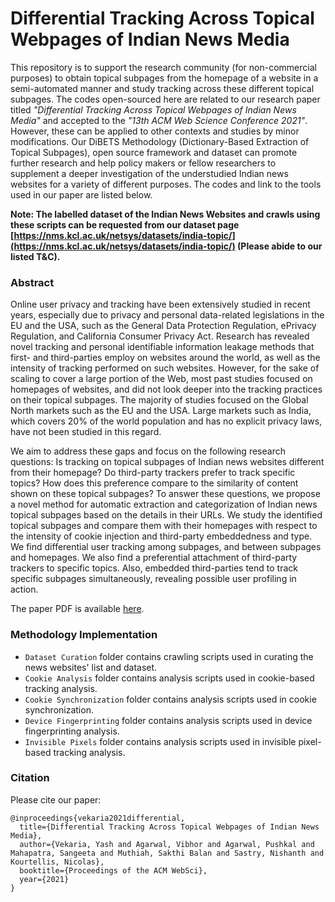 # Differential Tracking Across Topical Webpages of Indian News Media

This repository is to support the research community (for non-commercial purposes) to obtain topical subpages from the homepage of a website in a semi-automated manner and study tracking across these different topical subpages. The codes open-sourced here are related to our research paper titled _"Differential Tracking Across Topical Webpages of Indian News Media"_ and accepted to the _"13th ACM Web Science Conference 2021"_. However, these can be applied to other contexts and studies by minor modifications. 
Our DiBETS Methodology (Dictionary-Based Extraction of Topical Subpages), open source framework and dataset can promote further research and help policy makers or fellow researchers to supplement a deeper investigation of the understudied Indian news websites for a variety of different purposes. The codes and link to the tools used in our paper are listed below.

**Note: The labelled dataset of the Indian News Websites and crawls using these scripts can be requested from our dataset page [https://nms.kcl.ac.uk/netsys/datasets/india-topic/](https://nms.kcl.ac.uk/netsys/datasets/india-topic/) (Please abide to our listed T&C).**

### Abstract
Online user privacy and tracking have been extensively studied in recent years, especially due to privacy and personal data-related legislations in the EU and the USA, such as the General Data Protection Regulation, ePrivacy Regulation, and California Consumer Privacy Act. Research has revealed novel tracking and personal identifiable information leakage methods that first- and third-parties employ on websites around the world, as well as the intensity of tracking performed on such websites. However, for the sake of scaling to cover a large portion of the Web, most past studies focused on homepages of websites, and did not look deeper into the tracking practices on their topical subpages. The majority of studies focused on the Global North markets such as the EU and the USA. Large markets such as India, which covers 20% of the world population and has no explicit privacy laws, have not been studied in this regard.

We aim to address these gaps and focus on the following research questions: Is tracking on topical subpages of Indian news websites different from their homepage?
Do third-party trackers prefer to track specific topics? How does this preference compare to the similarity of content shown on these topical subpages? To answer these questions, we propose a novel method for automatic extraction and categorization of Indian news topical subpages based on the details in their URLs. We study the identified topical subpages and compare them with their homepages with respect to the intensity of cookie injection and third-party embeddedness and type. We find differential user tracking among subpages, and between subpages and homepages. We also find a preferential attachment of third-party trackers to specific topics. Also, embedded third-parties tend to track specific subpages simultaneously, revealing possible user profiling in action.

The paper PDF is available [here](https://arxiv.org/pdf/2103.04442.pdf).

### Methodology Implementation
* `Dataset Curation` folder contains crawling scripts used in curating the news websites' list and dataset.
* `Cookie Analysis` folder contains analysis scripts used in cookie-based tracking analysis.
* `Cookie Synchronization` folder contains analysis scripts used in cookie synchronization.
* `Device Fingerprinting` folder contains analysis scripts used in device fingerprinting analysis.
* `Invisible Pixels` folder contains analysis scripts used in invisible pixel-based tracking analysis.

### Citation
Please cite our paper:
```
@inproceedings{vekaria2021differential,
  title={Differential Tracking Across Topical Webpages of Indian News Media},
  author={Vekaria, Yash and Agarwal, Vibhor and Agarwal, Pushkal and Mahapatra, Sangeeta and Muthiah, Sakthi Balan and Sastry, Nishanth and Kourtellis, Nicolas},
  booktitle={Proceedings of the ACM WebSci},
  year={2021}
}
```
